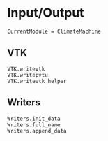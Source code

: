# Input/Output

```@meta
CurrentModule = ClimateMachine
```

## VTK

```@docs
VTK.writevtk
VTK.writepvtu
VTK.writevtk_helper
```

## Writers

```@docs
Writers.init_data
Writers.full_name
Writers.append_data
```
